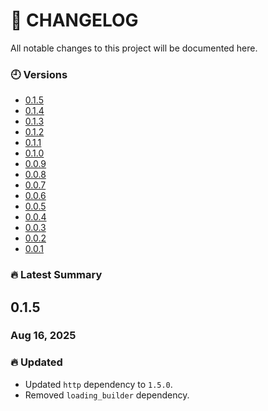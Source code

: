 # 📄 CHANGELOG

All notable changes to this project will be documented here.

### 🕘 Versions

- [0.1.5](https://github.com/GenieCoderSrc/reusable_image_widget/blob/main/changelog/0.1.5.md)
- [0.1.4](https://github.com/GenieCoderSrc/reusable_image_widget/blob/main/changelog/0.1.4.md)
- [0.1.3](https://github.com/GenieCoderSrc/reusable_image_widget/blob/main/changelog/0.1.3.md)
- [0.1.2](https://github.com/GenieCoderSrc/reusable_image_widget/blob/main/changelog/0.1.2.md)
- [0.1.1](https://github.com/GenieCoderSrc/reusable_image_widget/blob/main/changelog/0.1.1.md)
- [0.1.0](https://github.com/GenieCoderSrc/reusable_image_widget/blob/main/changelog/0.1.0.md)
- [0.0.9](https://github.com/GenieCoderSrc/reusable_image_widget/blob/main/changelog/0.0.9.md)
- [0.0.8](https://github.com/GenieCoderSrc/reusable_image_widget/blob/main/changelog/0.0.8.md)
- [0.0.7](https://github.com/GenieCoderSrc/reusable_image_widget/blob/main/changelog/0.0.7.md)
- [0.0.6](https://github.com/GenieCoderSrc/reusable_image_widget/blob/main/changelog/0.0.6.md)
- [0.0.5](https://github.com/GenieCoderSrc/reusable_image_widget/blob/main/changelog/0.0.5.md)
- [0.0.4](https://github.com/GenieCoderSrc/reusable_image_widget/blob/main/changelog/0.0.4.md)
- [0.0.3](https://github.com/GenieCoderSrc/reusable_image_widget/blob/main/changelog/0.0.3.md)
- [0.0.2](https://github.com/GenieCoderSrc/reusable_image_widget/blob/main/changelog/0.0.2.md)
- [0.0.1](https://github.com/GenieCoderSrc/reusable_image_widget/blob/main/changelog/0.0.1.md)

### 🔥 Latest Summary

## 0.1.5

### Aug 16, 2025

### 🔥 Updated

- Updated `http` dependency to `1.5.0`.
- Removed `loading_builder` dependency.

